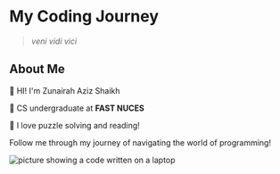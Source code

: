 # My Coding Journey
>_veni vidi vici_

## About Me

🌱 HI! I'm Zunairah Aziz Shaikh

🌱 CS undergraduate at **FAST NUCES**

🌱 I love puzzle solving and reading!

Follow me through my journey of navigating the world of programming!

![picture showing a code written on a laptop](https://i.pinimg.com/originals/37/ae/f3/37aef38fdca429dbad53068e22ef17f4.jpg)
